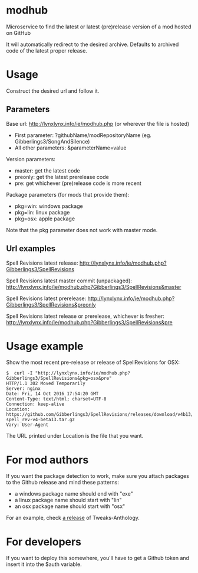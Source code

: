 # modhub
Microservice to find the latest or latest (pre)release version of a mod hosted on GitHub

It will automatically redirect to the desired archive. Defaults to archived code of the latest proper release.

# Usage
Construct the desired url and follow it.

## Parameters
Base url: http://lynxlynx.info/ie/modhub.php (or wherever the file is hosted)
 * First parameter: ?githubName/modRepositoryName (eg. Gibberlings3/SongAndSilence)
 * All other parameters: &parameterName=value

Version parameters:
 * master: get the latest code
 * preonly: get the latest prerelease code
 * pre: get whichever (pre)release code is more recent

Package parameters (for mods that provide them):
 * pkg=win: windows package
 * pkg=lin: linux package
 * pkg=osx: apple package

Note that the pkg parameter does not work with master mode.

## Url examples
Spell Revisions latest release:
http://lynxlynx.info/ie/modhub.php?Gibberlings3/SpellRevisions
 
Spell Revisions latest master commit (unpackaged):
http://lynxlynx.info/ie/modhub.php?Gibberlings3/SpellRevisions&master
 
Spell Revisions latest prerelease:
http://lynxlynx.info/ie/modhub.php?Gibberlings3/SpellRevisions&preonly
 
Spell Revisions latest release or prerelease, whichever is fresher:
http://lynxlynx.info/ie/modhub.php?Gibberlings3/SpellRevisions&pre

# Usage example

Show the most recent pre-release or release of SpellRevisions for OSX:

    $  curl -I "http://lynxlynx.info/ie/modhub.php?Gibberlings3/SpellRevisions&pkg=osx&pre"
    HTTP/1.1 302 Moved Temporarily
    Server: nginx
    Date: Fri, 14 Oct 2016 17:54:20 GMT
    Content-Type: text/html; charset=UTF-8
    Connection: keep-alive
    Location: https://github.com/Gibberlings3/SpellRevisions/releases/download/v4b13/osx-spell_rev-v4-beta13.tar.gz
    Vary: User-Agent

The URL printed under Location is the file that you want.

# For mod authors
If you want the package detection to work, make sure you attach packages to the Github release and mind these patterns:
 * a windows package name should end with "exe"
 * a linux package name should start with "lin"
 * an osx package name should start with "osx"
 
For an example, check [a release](https://github.com/Gibberlings3/Tweaks-Anthology/releases/tag/Beta_5) of Tweaks-Anthology.
 
# For developers
If you want to deploy this somewhere, you'll have to get a Github token and insert it into the $auth variable.
